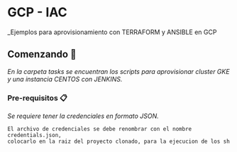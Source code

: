 # GCP - IAC
_Ejemplos para aprovisionamiento con TERRAFORM y ANSIBLE en GCP

## Comenzando 🚀

_En la carpeta tasks se encuentran los scripts para aprovisionar cluster GKE y una instancia CENTOS con JENKINS._

### Pre-requisitos 📋

_Se requiere tener la credenciales en formato JSON._

```
El archivo de credenciales se debe renombrar con el nombre credentials.json, 
colocarlo en la raiz del proyecto clonado, para la ejecucion de los sh
```